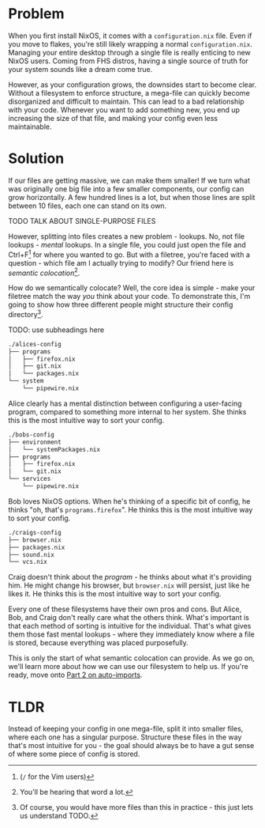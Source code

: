 # Problem

When you first install NixOS, it comes with a `configuration.nix` file. Even if
you move to flakes, you're still likely wrapping a normal `configuration.nix`.
Managing your entire desktop through a single file is really enticing to new NixOS
users. Coming from FHS distros, having a single source of truth for your system
sounds like a dream come true.

However, as your configuration grows, the downsides start to become clear.
Without a filesystem to enforce structure, a mega-file can quickly become
disorganized and difficult to maintain. This can lead to a bad relationship with
your code. Whenever you want to add something new, you end up increasing the
size of that file, and making your config even less maintainable.

# Solution

If our files are getting massive, we can make them smaller! If we turn what was
originally one big file into a few smaller components, our config can grow
horizontally. A few hundred lines is a lot, but when those lines are split
between 10 files, each one can stand on its own.

TODO TALK ABOUT SINGLE-PURPOSE FILES

However, splitting into files creates a new problem - lookups. No, not file
lookups - *mental* lookups. In a single file, you could just open the file and
Ctrl+F[^1] for where you wanted to go. But with a filetree, you're faced with a
question - which file am I actually trying to modify? Our friend here is
*semantic colocation*[^2].

How do we semantically colocate? Well, the core idea is simple - make your
filetree match the way *you* think about your code. To demonstrate this, I'm
going to show how three different people might structure their
config directory[^3].

TODO: use subheadings here

```sh
./alices-config
├── programs
│   ├── firefox.nix
│   ├── git.nix
│   └── packages.nix
└── system
    └── pipewire.nix
```
Alice clearly has a mental distinction between configuring a user-facing
program, compared to something more internal to her system. She thinks this is
the most intuitive way to sort your config.

```sh
./bobs-config
├── environment
│   └── systemPackages.nix
├── programs
│   ├── firefox.nix
│   └── git.nix
└── services
    └── pipewire.nix
```
Bob loves NixOS options. When he's thinking of a specific bit of config, he
thinks "oh, that's `programs.firefox`". He thinks this is the most intuitive way
to sort your config.

```sh
./craigs-config
├── browser.nix
├── packages.nix
├── sound.nix
└── vcs.nix
```
Craig doesn't think about the *program* - he thinks about what it's providing
him. He might change his browser, but `browser.nix` will persist, just like he
likes it. He thinks this is the most intuitive way to sort your config.

Every one of these filesystems have their own pros and cons. But Alice, Bob, and
Craig don't really care what the others think. What's important is that each
method of sorting is intuitive for the individual. That's what gives them those
fast mental lookups - where they immediately know where a file is stored,
because everything was placed purposefully.

This is only the start of what semantic colocation can provide. As we go on,
we'll learn more about how we can use our filesystem to help us. If you're
ready, move onto [Part 2 on auto-imports](./2-auto-imports.md).

# TLDR

Instead of keeping your config in one mega-file, split it into smaller files,
where each one has a singular purpose. Structure these files in the way that's
most intuitive for you - the goal should always be to have a gut sense of where
some piece of config is stored.

[^1]: (`/` for the Vim users)

[^2]: You'll be hearing that word a lot.

[^3]: Of course, you would have more files than this in practice - this just
lets us understand TODO.
